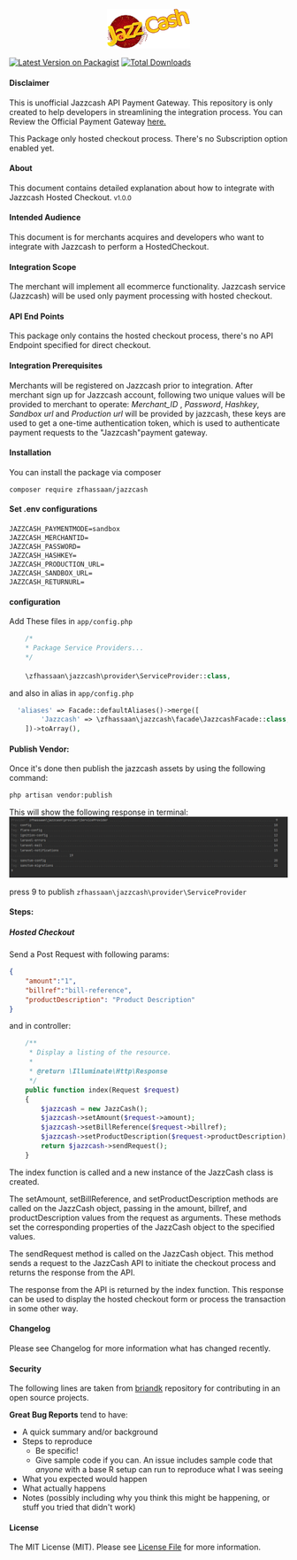 <p align="center">
  <img src="logo_JazzCash.png" alt="JazzCash Payment Gateway" width="150"/><br/>
  <!-- <h3 align="center">Payfast</h3> -->
</p>

[![Latest Version on Packagist](https://img.shields.io/packagist/v/zfhassaan/jazzcash.svg?style=flat-square)](https://packagist.org/packages/zfhassaan/jazzcash)
[![Total Downloads](https://img.shields.io/packagist/dt/zfhassaan/jazzcash.svg?style=flat-square)](https://packagist.org/packages/zfhassaan/jazzcash)

<h4> Disclaimer </h4>
This is unofficial Jazzcash API Payment Gateway. This repository  is only created to help developers in streamlining the integration process. You can Review the Official Payment Gateway <a href="https://sandbox.jazzcash.com.pk/Sandbox/" >here.</a> 

This Package only hosted checkout process. There's no Subscription option enabled yet.


#### About
This document contains detailed explanation about how to integrate with Jazzcash Hosted Checkout.
<small>v1.0.0</small>

#### Intended Audience
This document is for merchants acquires and developers who want to integrate with Jazzcash to perform a HostedCheckout.

#### Integration Scope
The merchant will implement all ecommerce functionality. Jazzcash service (Jazzcash) will be used only payment processing with hosted checkout.

#### API End Points
This package only contains the hosted checkout process, there's no API Endpoint specified for direct checkout.

#### Integration Prerequisites
Merchants will be registered on Jazzcash prior to integration. After merchant sign up for Jazzcash account, following two unique values will be provided to merchant to operate: *Merchant_ID* , *Password*, *Hashkey*, *Sandbox url* and *Production url* will be provided by jazzcash, these keys are used to get a one-time authentication token, which is used to authenticate payment requests to the "Jazzcash"payment gateway.

#### Installation
You can install the package via composer

````
composer require zfhassaan/jazzcash
````

#### Set .env configurations

```
JAZZCASH_PAYMENTMODE=sandbox
JAZZCASH_MERCHANTID=
JAZZCASH_PASSWORD=
JAZZCASH_HASHKEY=
JAZZCASH_PRODUCTION_URL=
JAZZCASH_SANDBOX_URL=
JAZZCASH_RETURNURL=
```

#### configuration
Add These files in `app/config.php`

```php 
    /*
    * Package Service Providers...
    */

    \zfhassaan\jazzcash\provider\ServiceProvider::class,
```


and also in alias in `app/config.php`

```php 
  'aliases' => Facade::defaultAliases()->merge([
        'Jazzcash' => \zfhassaan\jazzcash\facade\JazzcashFacade::class,
    ])->toArray(),
```
#### Publish Vendor:
Once it's done then publish the jazzcash assets by using the following command: 

```bash
php artisan vendor:publish 
```
This will show the following response in terminal:
![img.png](img.png)

press 9 to publish ```zfhassaan\jazzcash\provider\ServiceProvider```

#### Steps:
##### Hosted Checkout
Send a Post Request with following params: 

```json
{
    "amount":"1",
    "billref":"bill-reference",
    "productDescription": "Product Description"
}
```

and in controller:

```php
    /**
     * Display a listing of the resource.
     *
     * @return \Illuminate\Http\Response
     */
    public function index(Request $request)
    {
        $jazzcash = new JazzCash();
        $jazzcash->setAmount($request->amount);
        $jazzcash->setBillReference($request->billref);
        $jazzcash->setProductDescription($request->productDescription);
        return $jazzcash->sendRequest();
    }
```
The index function is called and a new instance of the JazzCash class is created.

The setAmount, setBillReference, and setProductDescription methods are called on the JazzCash object, passing in the amount, billref, and productDescription values from the request as arguments. These methods set the corresponding properties of the JazzCash object to the specified values.

The sendRequest method is called on the JazzCash object. This method sends a request to the JazzCash API to initiate the checkout process and returns the response from the API.

The response from the API is returned by the index function. This response can be used to display the hosted checkout form or process the transaction in some other way.

#### Changelog
Please see Changelog for more information what has changed recently.

#### Security
The following lines are taken from [briandk](https://gist.github.com/briandk/3d2e8b3ec8daf5a27a62) repository for contributing in an open source projects.

**Great Bug Reports** tend to have:

- A quick summary and/or background
- Steps to reproduce
    - Be specific!
    - Give sample code if you can. An issue includes sample code that *anyone* with a base R setup can run to reproduce what I was seeing
- What you expected would happen
- What actually happens
- Notes (possibly including why you think this might be happening, or stuff you tried that didn't work)


#### License
The MIT License (MIT). Please see [License File](LICENSE.md) for more information.
